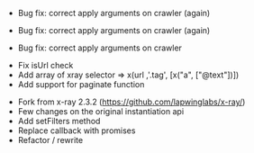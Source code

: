 <a name="3.0.4"></a>
 * Bug fix: correct apply arguments on crawler (again)

<a name="3.0.3"></a>
 * Bug fix: correct apply arguments on crawler (again)

<a name="3.0.2"></a>
 * Bug fix: correct apply arguments on crawler

<a name="3.0.1"></a>
 * Fix isUrl check
 * Add array of xray selector =>  x(url ,'.tag', [x("a", ["@text"])])
 * Add support for paginate function

<a name="3.0.0"></a>
 * Fork from x-ray 2.3.2 (https://github.com/lapwinglabs/x-ray/)
 * Few changes on the original instantiation api
 * Add setFilters method
 * Replace callback with promises
 * Refactor / rewrite
